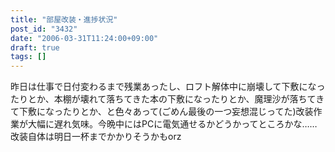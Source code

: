 ```yaml
---
title: "部屋改装・進捗状況"
post_id: "3432"
date: "2006-03-31T11:24:00+09:00"
draft: true
tags: []
---
```



昨日は仕事で日付変わるまで残業あったし、ロフト解体中に崩壊して下敷になったりとか、本棚が壊れて落ちてきた本の下敷になったりとか、魔理沙が落ちてきて下敷になったりとか、と色々あって(ごめん最後の一つ妄想混じってた)改装作業が大幅に遅れ気味。今晩中にはPCに電気通せるかどうかってところかな……改装自体は明日一杯までかかりそうかもorz
